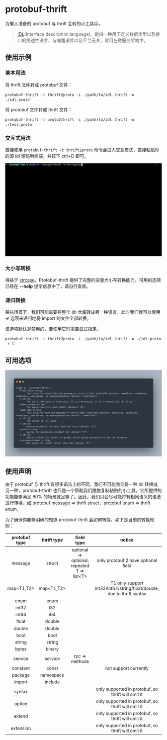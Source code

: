 # protobuf-thrift
为懒人准备的 protobuf 与 thrift 互转的小工具😉。

> [IDL](https://en.wikipedia.org/wiki/IDL)(Interface description language)。是指一种用于定义数据类型以及接口的描述性语言，与编程语言以及平台无关，常用在微服务架构中。

## 使用示例

### 基本用法
将 thrift 文件转成 protobuf 文件：

```
protobuf-thrift -t thrift2proto -i ./path/to/idl.thrift -o ./idl.proto`
```

将 protobuf 文件转成 thrift 文件：

```
protobuf-thrift -t proto2thrift -i ./path/to/idl.thrift -o ./test.proto`
```

### 交互式用法
直接使用 `protobuf-thrift -t thrift2proto` 命令会进入交互模式，直接粘贴你的源 idl 源码到终端，并按下 ctrl+D 即可。

![interactive.gif](./2021-08-09%2021_54_20.gif)

### 大小写转换
得益于 [strcase](https://github.com/iancoleman/strcase)，Protobuf-thrift 提供了完整的变量大小写转换能力，可用的选项已经在 **--help** 提示信息中了，请自行查阅。

### 递归转换
某些场景下，我们可能需要将整个 idl 仓库转成另一种语言，此时我们就可以使用 **-r** 选项来递归地将 import 的文件全部转换。

该选项默认是禁用的，要使用它时需要显式指定。


```
protobuf-thrift -t thrift2proto -i ./path/to/idl.thrift -o ./idl.proto -r 1`
```


## 可用选项

![](./usage.jpeg)

## 使用声明
由于 protobuf 与 thrift 有很多语法上的不同，我们不可能完全将一种 idl 转换成另一种，protobuf-thrift 也只是一个帮助我们摆脱复制粘贴的小工具，它所提供的功能能够满足 80% 的场景就足够了。因此，我们只会尽可能将有相同语义的语法进行转换，如 protobuf message => thrift struct，protobuf enum => thrift enum。

为了确保你能够明确的知道 protobuf-thrift 会如何转换，如下是目前的转换规则：

|protobuf type|thrift type|field type|notice|
|:--:|:--:|:--:|:--:|
|message|struct|optional => optional; repeated T => list\<T\>|only protobuf 2 have optional field|
|map<T1,T2>|map<T1,T2>||T1 only support int32/int64/string/float/double, due to thrift syntax|
|enum|enum|||
|int32|i32|||
|int64|i64|||
|float|double|||
|double|double|||
|bool|bool|||
|string|string|||
|bytes|binary|||
|service|service|rpc => methods||
|constant|const||not support currently|
|package|namespace|||
|import|include|||
|syntax|||only supported in protobuf, so thrift will omit it|
|option|||only supported in protobuf, so thrift will omit it|
|extend|||only supported in protobuf, so thrift will omit it|
|extension|||only supported in protobuf, so thrift will omit it|



